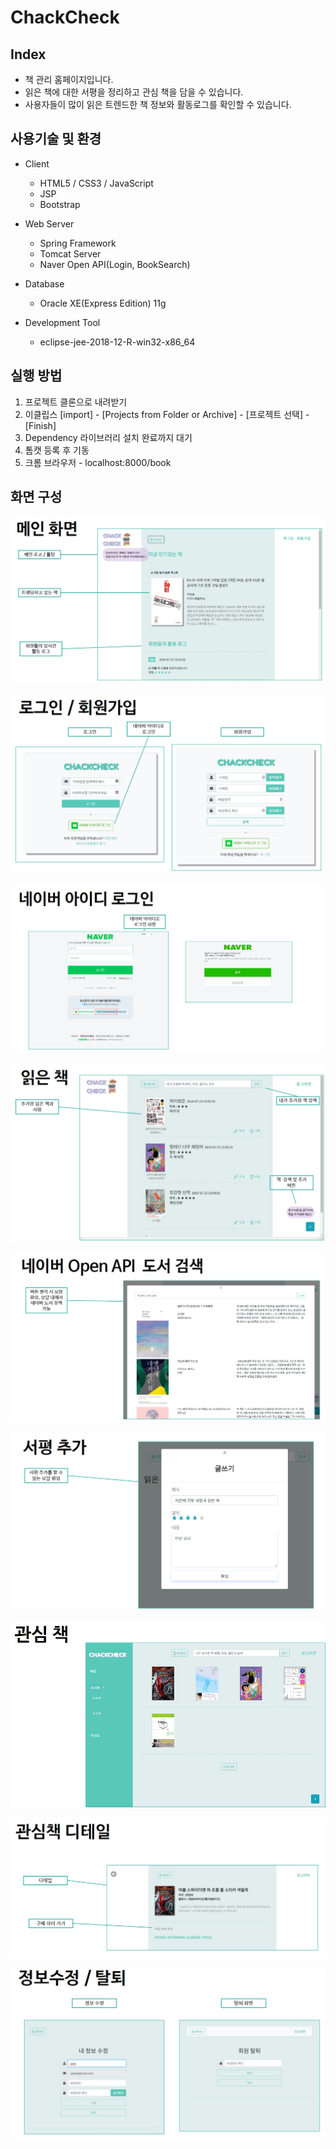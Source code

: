 # ChackCheck

## Index

- 책 관리 홈페이지입니다. 
- 읽은 책에 대한 서평을 정리하고 관심 책을 담을 수 있습니다. 
- 사용자들이 많이 읽은 트렌드한 책 정보와 활동로그를 확인할 수 있습니다. 

## 사용기술 및 환경

- Client
  - HTML5 / CSS3 / JavaScript
  - JSP
  - Bootstrap

- Web Server

  - Spring Framework
  - Tomcat Server
  - Naver Open API(Login, BookSearch)

  

- Database

  - Oracle XE(Express Edition) 11g

  

- Development Tool

  - eclipse-jee-2018-12-R-win32-x86_64

## 실행 방법

1. 프로젝트 클론으로 내려받기
2. 이클립스 [import] - [Projects from Folder or Archive] - [프로젝트 선택] - [Finish]
3. Dependency 라이브러리 설치 완료까지 대기
4. 톰캣 등록 후 기동
5. 크롬 브라우저 - localhost:8000/book

## 화면 구성

![main](./image/main.PNG)

![login](./image/login.PNG)

![read](/image/naverLogin.PNG)

![read](/image/read.PNG)

![read](/image/bookSearch.PNG)

![read](/image/writeBook.PNG)

![read](/image/interestBook.PNG)

![read](/image/interestDetail.PNG)

![read](/image/mypage.PNG)
